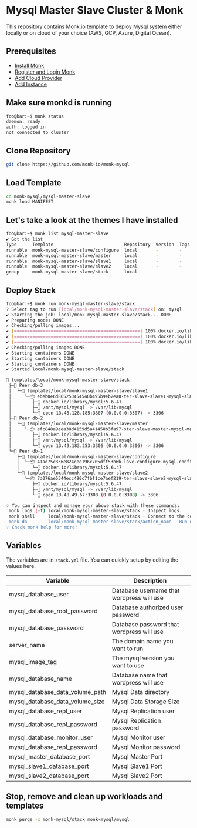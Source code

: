 # Mysql Master Slave Cluster & Monk

This repository contains Monk.io template to deploy Mysql system either locally or on cloud of your choice (AWS, GCP, Azure, Digital Ocean).

## Prerequisites

- [Install Monk](https://docs.monk.io/docs/get-monk)
- [Register and Login Monk](https://docs.monk.io/docs/acc-and-auth)
- [Add Cloud Provider](https://docs.monk.io/docs/cloud-provider)
- [Add Instance](https://docs.monk.io/docs/multi-cloud)

## Make sure monkd is running

```bash
foo@bar:~$ monk status
daemon: ready
auth: logged in
not connected to cluster
```

## Clone Repository

```bash
git clone https://github.com/monk-io/monk-mysql
```

## Load Template

```bash
cd monk-mysql/mysql-master-slave
monk load MANIFEST
```

## Let's take a look at the themes I have installed

```bash
foo@bar:~$ monk list mysql-master-slave
✔ Got the list
Type      Template                           Repository  Version  Tags
runnable  monk-mysql-master-slave/configure  local       -        -
runnable  monk-mysql-master-slave/master     local       -        -
runnable  monk-mysql-master-slave/slave1     local       -        -
runnable  monk-mysql-master-slave/slave2     local       -        -
group     monk-mysql-master-slave/stack      local       -        -

```

## Deploy Stack

```bash
foo@bar:~$ monk run monk-mysql-master-slave/stack
? Select tag to run [local/monk-mysql-master-slave/stack] on: mysql
✔ Starting the job: local/monk-mysql-master-slave/stack... DONE
✔ Preparing nodes DONE
✔ Checking/pulling images...
✔ [================================================] 100% docker.io/library/mysql:5.6.47 db-3
✔ [================================================] 100% docker.io/library/mysql:5.6.47 db-2
✔ [================================================] 100% docker.io/library/mysql:5.6.47 db-1
✔ Checking/pulling images DONE
✔ Starting containers DONE
✔ Starting containers DONE
✔ Starting containers DONE
✔ Started local/monk-mysql-master-slave/stack

🔩 templates/local/monk-mysql-master-slave/stack
 ├─🧊 Peer db-3
 │  └─🔩 templates/local/monk-mysql-master-slave/slave1
 │     └─📦 ebeb0e6d865253454540b495b9eb2ea8-ter-slave-slave1-mysql-slave-1
 │        ├─🧩 docker.io/library/mysql:5.6.47
 │        ├─💾 /mnt/mysql/mysql -> /var/lib/mysql
 │        └─🔌 open 13.48.128.185:3307 (0.0.0.0:3307) -> 3306
 ├─🧊 Peer db-2
 │  └─🔩 templates/local/monk-mysql-master-slave/master
 │     └─📦 efc848a9eea38d4159d5a41458b3fa97-ster-slave-master-mysql-master
 │        ├─🧩 docker.io/library/mysql:5.6.47
 │        ├─💾 /mnt/mysql/mysql -> /var/lib/mysql
 │        └─🔌 open 13.49.183.253:3306 (0.0.0.0:3306) -> 3306
 └─🧊 Peer db-1
    ├─🔩 templates/local/monk-mysql-master-slave/configure
    │  └─📦 41ad75c336e824cee196c705dff53b6b-lave-configure-mysql-configure
    │     └─🧩 docker.io/library/mysql:5.6.47
    └─🔩 templates/local/monk-mysql-master-slave/slave2
       └─📦 7d076ae5344ecc490c7fbf1ce7aef219-ter-slave-slave2-mysql-slave-2
          ├─🧩 docker.io/library/mysql:5.6.47
          ├─💾 /mnt/mysql/mysql -> /var/lib/mysql
          └─🔌 open 13.48.49.67:3308 (0.0.0.0:3308) -> 3306

💡 You can inspect and manage your above stack with these commands:
 monk logs (-f) local/monk-mysql-master-slave/stack - Inspect logs
 monk shell     local/monk-mysql-master-slave/stack - Connect to the container's shell
 monk do        local/monk-mysql-master-slave/stack/action_name - Run defined action (if exists)
💡 Check monk help for more!
```

## Variables

The variables are in `stack.yml` file. You can quickly setup by editing the values here.

| Variable                        | Description                               |
| ------------------------------- | ----------------------------------------- |
| mysql_database_user             | Database username that wordpress will use |
| mysql_database_root_password    | Database authorized user password         |
| mysql_database_password         | Database password that wordpress will use |
| server_name                     | The domain name you want to run           |
| mysql_image_tag                 | The mysql version you want to use         |
| mysql_database_name             | Database name that wordpress will use     |
| mysql_database_data_volume_path | Mysql Data directory                      |
| mysql_database_data_volume_size | Mysql Data Storage Size                   |
| mysql_database_repl_user        | Mysql Replication user                    |
| mysql_database_repl_password    | Mysql Replication password                |
| mysql_database_monitor_user     | Mysql Monitor user                        |
| mysql_database_repl_password    | Mysql Monitor password                    |
| mysql_master_database_port      | Mysql Master Port                         |
| mysql_slave1_database_port      | Mysql Slave1 Port                         |
| mysql_slave2_database_port      | Mysql Slave2 Port                         |

## Stop, remove and clean up workloads and templates

```bash
monk purge -x monk-mysql/stack monk-mysql/mysql
```

